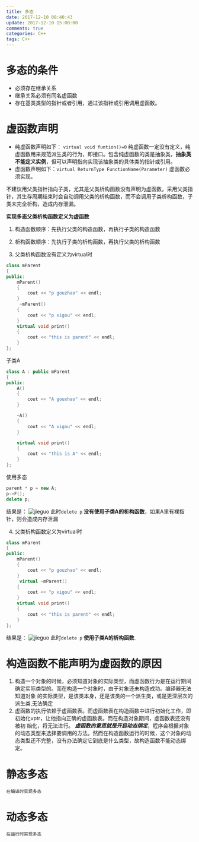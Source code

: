 ```yaml
---
title: 多态
date: 2017-12-10 08:40:43
update: 2017-12-10 15:00:00
comments: true
categories: C++
tags: C++
---
```


# 多态的条件

- 必须存在继承关系
- 继承关系必须有同名虚函数
- 存在基类类型的指针或者引用，通过该指针或引用调用虚函数。

# 虚函数声明
- 纯虚函数声明如下： `virtual void funtion()=0` 纯虚函数一定没有定义，纯虚函数用来规范派生类的行为，即接口。包含纯虚函数的类是抽象类，__抽象类不能定义实例__，但可以声明指向实现该抽象类的具体类的指针或引用。
- 虚函数声明如下：`virtual ReturnType FunctionName(Parameter)` 虚函数必须实现。

不建议用父类指针指向子类，尤其是父类析构函数没有声明为虚函数，采用父类指针，其生存周期结束时会自动调用父类的析构函数，而不会调用子类析构函数，子类未完全析构，造成内存泄漏。

**实现多态父类析构函数定义为虚函数**
1. 构造函数顺序：先执行父类的构造函数，再执行子类的构造函数
2. 析构函数顺序：先执行子类的析构函数，再执行父类的析构函数

3. 父类析构函数没有定义为virtual时
```C++
class mParent
{
public:
	mParent()
	{
		cout << "p gouzhao" << endl;
	}
	 ~mParent()
	{
		cout << "p xigou" << endl;
	}
	virtual void print()
	{
		cout << "this is parent" << endl;
	}
};
```
子类A
```C++
class A : public mParent
{
public:
	A()
	{
		cout << "A gouxhao" << endl;
	}

	~A()
	{
		cout << "A xigou" << endl;
	}

	virtual void print()
	{
		cout << "this is A" << endl;
	}
};

```

使用多态
```C++
parent * p = new A;
p->F();
delete p;
```
结果是：
![jieguo](/多态/结果.png)
此时`delete p` __没有使用子类A的析构函数__，如果A里有裸指针，则会造成内存泄漏

4. 父类析构函数定义为virtual时
```C++
class mParent
{
public:
	mParent()
	{
		cout << "p gouzhao" << endl;
	}
	 virtual ~mParent()
	{
		cout << "p xigou" << endl;
	}
	virtual void print()
	{
		cout << "this is parent" << endl;
	}
};
```
结果是：
![jieguo](/多态/结果1.png)
此时`delete p` __使用子类A的析构函数__.

# 构造函数不能声明为虚函数的原因
1. 构造一个对象的时候，必须知道对象的实际类型，而虚函数行为是在运行期间确定实际类型的。而在构造一个对象时，由于对象还未构造成功。编译器无法知道对象 的实际类型，是该类本身，还是该类的一个派生类，或是更深层次的派生类,无法确定
2. 虚函数的执行依赖于虚函数表。而虚函数表在构造函数中进行初始化工作，即初始化vptr，让他指向正确的虚函数表。而在构造对象期间，虚函数表还没有被初 始化，将无法进行。
__*虚函数的意思就是开启动态绑定*__，程序会根据对象的动态类型来选择要调用的方法。然而在构造函数运行的时候，这个对象的动态类型还不完整，没有办法确定它到底是什么类型，故构造函数不能动态绑定。

# 静态多态
    在编译时实现多态


# 动态多态
    在运行时实现多态
